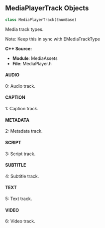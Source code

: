 ## MediaPlayerTrack Objects

```python
class MediaPlayerTrack(EnumBase)
```

Media track types.

Note: Keep this in sync with EMediaTrackType

**C++ Source:**

- **Module**: MediaAssets
- **File**: MediaPlayer.h

<a id="unreal.MediaPlayerTrack.AUDIO"></a>

#### AUDIO

0: Audio track.

<a id="unreal.MediaPlayerTrack.CAPTION"></a>

#### CAPTION

1: Caption track.

<a id="unreal.MediaPlayerTrack.METADATA"></a>

#### METADATA

2: Metadata track.

<a id="unreal.MediaPlayerTrack.SCRIPT"></a>

#### SCRIPT

3: Script track.

<a id="unreal.MediaPlayerTrack.SUBTITLE"></a>

#### SUBTITLE

4: Subtitle track.

<a id="unreal.MediaPlayerTrack.TEXT"></a>

#### TEXT

5: Text track.

<a id="unreal.MediaPlayerTrack.VIDEO"></a>

#### VIDEO

6: Video track.

<a id="unreal.MediaTimeRangeBPType"></a>